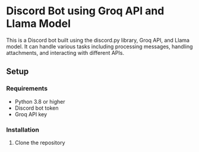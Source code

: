 # Discord Bot using Groq API and Llama Model

This is a Discord bot built using the discord.py library, Groq API, and Llama model. It can handle various tasks including processing messages, handling attachments, and interacting with different APIs.

## Setup

### Requirements

- Python 3.8 or higher
- Discord bot token
- Groq API key

### Installation

1. Clone the repository
